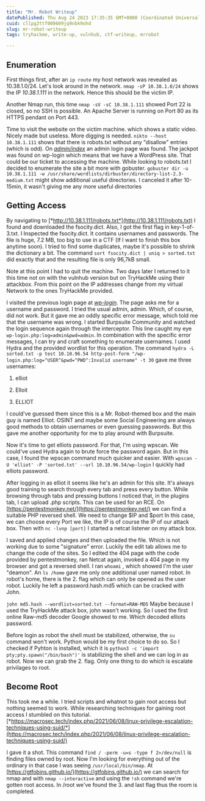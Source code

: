 ```yaml
---
title: "Mr. Robot Writeup"
datePublished: Thu Aug 24 2023 17:35:35 GMT+0000 (Coordinated Universal Time)
cuid: cllpg2ttf000609jq9nbk9ohd
slug: mr-robot-writeup
tags: tryhackme, write-up, vulnhub, ctf-writeup, mrrobot

---
```


## Enumeration

First things first, after an `ip route` my host network was revealed as 10.38.1.0/24. Let's look around in the network. `nmap -sP 10.38.1.0/24` shows the IP *10.38.1.111* in the network. Hence this should be the victim IP.

Another Nmap run, this time `nmap -sV -sC 10.38.1.111` showed Port 22 is closed, so no SSH is possible. An Apache Server is running on Port 80 as its HTTPS pendant on Port 443.

Time to visit the website on the victim machine. which shows a static video. Nicely made but useless. More digging is needed. `nikto --host 10.38.1.111` shows that there is robots.txt without any "disallow" entries (which is odd). On [*admin/index*](http://138.1.110/admin/index.html) an admin login page was found. The jackpot was found on wp-login which means that we have a WordPress site. That could be our ticket to accessing the machine. While looking to robots.txt I decided to enumerate the site a bit more with gobuster. `gobuster dir -u 10.38.1.111 -w /usr/share/wordlists/dirbuster/directory-list-2.3-medium.txt` might show additional useful directories. I canceled it after 10-15min, it wasn't giving me any more useful directories

## Getting Access

By navigating to [*http://10.38.1.111/robots.txt*](http://10.38.1.111/robots.txt) I found and downloaded the fsocity.dict. Also, I got the first flag in key-1-of-3.txt. I Inspected the fsocity.dict. It contains usernames and passwords. The file is huge, 7.2 MB, too big to use in a CTF (If I want to finish this box anytime soon). I tried to find some duplicates, maybe it's possible to shrink the dictionary a bit. The command `sort fsocity.dict | uniq > sorted.txt` did exactly that and the resulting file is only 96,7kB small.

Note at this point I had to quit the machine. Two days later I returned to it this time not on with the vulnhub version but on TryHackMe using their attackbox. From this point on the IP addresses change from my virtual Network to the ones TryHackMe provided.

I visited the previous login page at [*wp-login*](http://10.38.1.111). The page asks me for a username and password. I tried the usual admin, admin. Which, of course, did not work. But it gave me an oddly specific error message, which told me that the username was wrong. I started Burpsuite Community and watched the login sequence again through the interceptor. This line caught my eye `wp-login.php:log=admin&pwd=admin`. In combination with the specific error messages, I can try and craft something to enumerate usernames. I used Hydra and the provided wordlist for this operation. The command `hydra -L sorted.txt -p test 10.10.96.54 http-post-form "/wp-login.php:log=^USER^&pwd=^PWD^:Invalid username" -t 30` gave me three usernames:

1. elliot
    
2. Elloit
    
3. ELLIOT
    

I could've guessed them since this is a Mr. Robot-themed box and the main guy is named Elliot. OSINT and maybe some Social Engineering are always good methods to obtain usernames or even guessing passwords. But this gave me another opportunity for me to play around with Burpsuite.

Now it's time to get elliots password. For that, I'm using wpscan. We could've used Hydra again to brute force the password again. But in this case, I found the wpscan command much quicker and easier. With `wpscan -U 'elliot' -P 'sorted.txt' --url 10.10.96.54/wp-login` I quickly had elliots password.

After logging in as elliot it seems like he's an admin for this site. It's always good training to search through every tab and press every button. While browsing through tabs and pressing buttons I noticed that, in the plugins tab, I can upload .php scripts. This can be used for an RCE. On [https://pentestmonkey.net/](https://pentestmonkey.net/) we can find a suitable PHP reversed shell. We need to change $IP and $port In this case, we can choose every Port we like, the IP is of course the IP of our attack box. Then with `nc -lvnp [port]` I started a netcat listener on my attack box.

I saved and applied changes and then uploaded the file. Which is not working due to some "signature" error. Luckily the edit tab allows me to change the code of the sites. So I edited the 404 page with the code provided by pentestmonkey, ran Netcat again, invoked a 404 page in my browser and got a reversed shell. I ran `whoami` , which showed I'm the user "deamon". An `ls /home` gave me only one additional user named robot. In robot's home, there is the 2. flag which can only be opened as the user robot. Luckily he left a password.hash.md5 which can be cracked with John.

`john md5.hash --wordlist=sorted.txt --format=RAW-MD5` Maybe because I used the TryHackMe attack box, john wasn't working. So I used the first online Raw-md5 decoder Google showed to me. Which decoded elliots password.

Before login as robot the shell must be stabilized, otherwise, the `su` command won't work. Python would be my first choice to do so. So I checked if Pyhton is installed, which it is `python3 -c 'import pty;pty.spawn("/bin/bash")'` is stabilizing the shell and we can log in as robot. Now we can grab the 2. flag. Only one thing to do which is escalate privilages to root.

## Become Root

This took me a while. I tried scripts and whatnot to gain root access but nothing seemed to work. While researching techniques for gaining root access I stumbled on this tutorial. [*https://macrosec.tech/index.php/2021/06/08/linux-privilege-escalation-techniques-using-suid/*](https://macrosec.tech/index.php/2021/06/08/linux-privilege-escalation-techniques-using-suid/)

I gave it a shot. This command `find / -perm -u=s -type f 2>/dev/null` is finding files owned by root. Now I'm looking for everything out of the ordinary in that case I was seeing `/usr/local/bin/nmap`. At [https://gtfobins.github.io/](https://gtfobins.github.io/) we can search for nmap and with `nmap --interactive` and using the `!sh` command we're gotten root access. In /root we've found the 3. and last flag thus the room is completed.